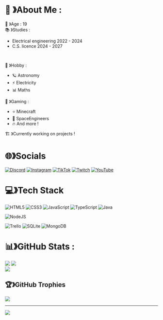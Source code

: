 # 🔭 》About Me :
🎉 》Age : 19 </br>
📚 》Studies : 
- Electrical engineering 2022 - 2024
- C.S. licence 2024 - 2027
</br>

🚀 》Hobby :
- 🪐 Astronomy
- ⚡ Electricity
- 📊 Maths

👾 》Gaming :</br>
- ⭐ Minecraft</br>
- 🚀 SpaceEngineers</br>
- 🔥 And more !</br>

🏗️ 》Currently working on projects !

# 🌐》Socials
[![Discord](https://img.shields.io/badge/Discord-%237289DA.svg?logo=discord&logoColor=white)](https://discord.com/invite/saBmNxRYU8) [![Instagram](https://img.shields.io/badge/Instagram-%23E4405F.svg?logo=Instagram&logoColor=white)](https://instagram.com/Dragorzor) [![TikTok](https://img.shields.io/badge/TikTok-%23000000.svg?logo=TikTok&logoColor=white)](https://tiktok.com/@dragorzor) [![Twitch](https://img.shields.io/badge/Twitch-%239146FF.svg?logo=Twitch&logoColor=white)](https://twitch.tv/Dragorzor) [![YouTube](https://img.shields.io/badge/YouTube-%23FF0000.svg?logo=YouTube&logoColor=white)](https://www.youtube.com/channel/UCT7zTjv_bsUvXRVzbo7LoAQ)  

# 💻》Tech Stack
![HTML5](https://img.shields.io/badge/html5-%23E34F26.svg?style=for-the-badge&logo=html5&logoColor=white) ![CSS3](https://img.shields.io/badge/css3-%231572B6.svg?style=for-the-badge&logo=css3&logoColor=white) ![JavaScript](https://img.shields.io/badge/javascript-%23323330.svg?style=for-the-badge&logo=javascript&logoColor=%23F7DF1E) ![TypeScript](https://img.shields.io/badge/typescript-%23007ACC.svg?style=for-the-badge&logo=typescript&logoColor=white) ![Java](https://img.shields.io/badge/java-%23ED8B00.svg?style=for-the-badge&logo=java&logoColor=white)

![NodeJS](https://img.shields.io/badge/node.js-6DA55F?style=for-the-badge&logo=node.js&logoColor=white) 

![Trello](https://img.shields.io/badge/Trello-%23026AA7.svg?style=for-the-badge&logo=Trello&logoColor=white) ![SQLite](https://img.shields.io/badge/sqlite-%2307405e.svg?style=for-the-badge&logo=sqlite&logoColor=white) ![MongoDB](https://img.shields.io/badge/MongoDB-%234ea94b.svg?style=for-the-badge&logo=mongodb&logoColor=white)

# 📊》GitHub Stats :
![](https://github-readme-stats.vercel.app/api?username=Dragorzor&theme=react&hide_border=true&include_all_commits=false&count_private=true)
![](https://github-readme-streak-stats.herokuapp.com/?user=Dragorzor&theme=react&hide_border=true)<br/>
![](https://github-readme-stats.vercel.app/api/top-langs/?username=Dragorzor&theme=react&hide_border=true&include_all_commits=false&count_private=true&layout=compact)

## 🏆》GitHub Trophies
![](https://github-trophies.vercel.app/?username=Dragorzor&theme=onedark&no-frame=true&no-bg=true&margin-w=4)

---

[![](https://visitcount.itsvg.in/api?id=Dragorzor&icon=2&color=1)](https://visitcount.itsvg.in)

